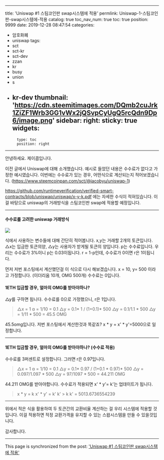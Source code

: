
---
title: 'Uniswap #1 스팀코인판 swap시스템에 적용'
permlink: Uniswap-1-스팀코인판-swap시스템에-적용
catalog: true
toc_nav_num: true
toc: true
position: 9999
date: 2019-12-28 08:47:54
categories:
- 암호화폐
- uniswap
tags:
- sct
- sct-kr
- sct-dev
- zzan
- kr
- busy
- union
- s
- kr-dev
thumbnail: 'https://cdn.steemitimages.com/DQmb2cuJrk1ZiZF1Wrb3GG1vWx2jQSvpCyUgQ5rcQdn9Dp6/image.png'
sidebar:
    right:
        sticky: true
widgets:
    -
        type: toc
        position: right
---


안녕하세요. 제이콥입니다.

이전 글에서 Uniswap에 대해 소개했습니다. 예시로 들었던 내용은 수수료가 없다고 가정한 예시였습니다. 이번에는 수수료가 있는 경우, 어떤식으로 계산되는지 적어보겠습니다. 
(https://www.steemcoinpan.com/sct/@jacobyu/uniswap-1)

https://github.com/runtimeverification/verified-smart-contracts/blob/uniswap/uniswap/x-y-k.pdf 에는 자세한 수식이 적혀있습니다. 이걸 바탕으로 uniswap의 거래방식을 스팀코인판 swap에 적용할 예정입니다.

---

#### 수수료를 고려한 uniswap 거래방식

![](https://cdn.steemitimages.com/DQmb2cuJrk1ZiZF1Wrb3GG1vWx2jQSvpCyUgQ5rcQdn9Dp6/image.png)

식에서 사용하는 변수들에 대해 간단히 적어봅니다. x,y는 거래할 2개의 토큰입니다. △x는 입금한 토큰의양, △y는 사용자가 받게될 토큰의 양입니다. p는 수수료입니다. 우리는 수수료가 3%이니 p는 0.03이됩니다. r = 1-p인데, 수수료가 0이면 r은 1이됩니다.

먼저 저번 포스팅에서 계산했던걸 이 식으로 다시 해보겠습니다. 
x = 10, y= 500 이라고 가정합니다. (이더리움 10개, OMG 500개) 수수료는 0입니다. 

#### 1ETH 입금할 경우, 얼마의 OMG를 받아야하나?
△y를 구하면 됩니다. 수수료를 0으로 가정했으니, r은 1입니다.
> △x = 1
α = 1/10 = 0.1
△y = 0.1* 1 / (1+0.1)* 500 
△y = 0.1/1.1 * 500
△y = 1/11 * 500 = 45.5 OMG

45.5omg입니다. 저번 포스팅에서 계산한것과 똑같죠?
x * y = x' * y'=5000으로 일정합니다.

---

#### 1ETH 입금할 경우, 얼마의 OMG를 받아야하나? (수수료 적용)
수수료를 3퍼센트로 설정합니다. 그러면 r은 0.97입니다.

> △x = 1
α = 1/10 = 0.1
△y = 0.1* 0.97 / (1+0.1 * 0.97)* 500 
△y = 0.097/1.097 * 500
△y = 97/1097 * 500 = 44.211 OMG

44.211 OMG를 받아야합니다.
수수료가 적용되면 x' * y'= k'는 업데이트가 됩니다.
> x * y = k
x' * y' = k' 
k' > k
k' = 5013.6736554239

---

위에서 적은 식을 활용하여 두 토큰간의 교환비율 계산하는 걸 우리 시스템에 적용할 것입니다. 이걸 적용하면 적정 교환가격을 유지할 수 있는 스왑시스템을 만들 수 있을것입니다.

감사합니다.

- - -

This page is synchronized from the post: ['Uniswap #1 스팀코인판 swap시스템에 적용'](https://steempeak.com/@jacobyu/uniswap-1-swap)
